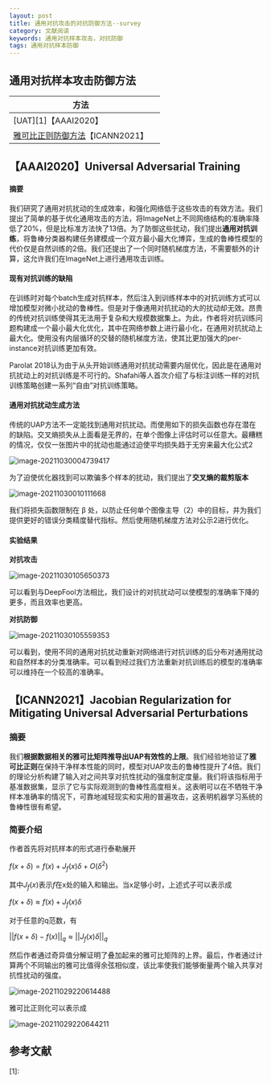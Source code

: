 ```yaml
---
layout: post
title: 通用对抗攻击的对抗防御方法--survey
category: 文献阅读
keywords: 通用对抗样本攻击，对抗防御
tags: 通用对抗样本防御
---
```


## 通用对抗样本攻击防御方法

| 方法                                 |      |
| ------------------------------------ | ---- |
| [UAT][1]【AAAI2020】                 |      |
| [雅可比正则防御方法][2]【ICANN2021】 |      |



## 【AAAI2020】Universal Adversarial Training

#### 摘要

我们研究了通用对抗扰动的生成效率，和强化网络低于这些攻击的有效方法。我们提出了简单的基于优化通用攻击的方法，将ImageNet上不同网络结构的准确率降低了20%，但是比标准方法快了13倍。为了防御这些扰动，我们提出**通用对抗训练**，将鲁棒分类器构建任务建模成一个双方最小最大化博弈，生成的鲁棒性模型的代价仅是自然训练的2倍。我们还提出了一个同时随机梯度方法，不需要额外的计算，这允许我们在ImageNet上进行通用攻击训练。

#### 现有对抗训练的缺陷

在训练时对每个batch生成对抗样本，然后注入到训练样本中的对抗训练方式可以增加模型对微小扰动的鲁棒性。但是对于像通用对抗扰动的大的扰动却无效。昂贵的传统对抗训练使得其无法用于复杂和大规模数据集上。为此，作者将对抗训练问题构建成一个最小最大化优化，其中在网络参数上进行最小化，在通用对抗扰动上最大化。使用没有内层循环的交替的随机梯度方法，使其比更加强大的per-instance对抗训练更加有效。

Parolat 2018认为由于从头开始训练通用对抗扰动需要内层优化，因此是在通用对抗扰动上的对抗训练是不可行的。Shafahi等人首次介绍了与标注训练一样的对抗训练策略创建一系列“自由”对抗训练策略。

#### 通用对抗扰动生成方法

传统的UAP方法不一定能找到通用对抗扰动。而使用如下的损失函数也存在潜在的缺陷。交叉熵损失从上面看是无界的，在单个图像上评估时可以任意大。最糟糕的情况，仅仅一张图片中的扰动也能通过迫使平均损失趋于无穷来最大化公式2

![image-20211030004739417](https://gitee.com/freeneuro/PigBed/raw/master/img/image-20211030004739417.png)

为了迫使优化器找到可以欺骗多个样本的扰动，我们提出了**交叉熵的裁剪版本**

![image-20211030010111668](https://gitee.com/freeneuro/PigBed/raw/master/img/image-20211030010111668.png)

我们将损失函数限制在 β 处，以防止任何单个图像主导（2）中的目标，并为我们提供更好的错误分类精度替代指标。然后使用随机梯度方法对公示2进行优化。

#### 实验结果

**对抗攻击**

![image-20211030105650373](https://gitee.com/freeneuro/PigBed/raw/master/img/image-20211030105650373.png)

可以看到与DeepFool方法相比，我们设计的对抗扰动可以使模型的准确率下降的更多，而且效率也更高。

**对抗防御**

![image-20211030105559353](https://gitee.com/freeneuro/PigBed/raw/master/img/image-20211030105559353.png)

可以看到，使用不同的通用对抗扰动重新对网络进行对抗训练的后分布对通用扰动和自然样本的分类准确率。可以看到经过我们方法重新对抗训练后的模型的准确率可以维持在一个较高的准确率。

## 【ICANN2021】Jacobian Regularization for Mitigating Universal Adversarial Perturbations

### 摘要

我们**根据数据相关的雅可比矩阵推导出UAP有效性的上限**。我们经验地验证了**雅可比正则**在保持干净样本性能的同时，模型对UAP攻击的鲁棒性提升了4倍。我们的理论分析构建了输入对之间共享对抗性扰动的强度制定度量。我们将该指标用于基准数据集，显示了它与实际观测到的鲁棒性高度相关。这表明可以在不牺牲干净样本准确率的情况下，可靠地减轻现实和实用的普遍攻击，这表明机器学习系统的鲁棒性很有希望。

### 简要介绍

作者首先将对抗样本的形式进行泰勒展开

$f(x+\delta)=f(x)+J_f(x)\delta+O(\delta^2)$

其中$J_f(x)$表示$f$在x处的输入和输出。当x足够小时，上述式子可以表示成

$f(x+\delta)\approx f(x)+J_f(x)\delta$

对于任意的q范数，有

$||f(x+\delta) - f(x) ||_q\approx ||J_f(x)\delta||_q$

然后作者通过奇异值分解证明了叠加起来的雅可比矩阵的上界。最后，作者通过计算两个不同输出的雅可比值得余弦相似度，该比率使我们能够衡量两个输入共享对抗性扰动的强度。

![image-20211029220614488](https://gitee.com/freeneuro/PigBed/raw/master/img/image-20211029220614488.png)

雅可比正则化可以表示成

![image-20211029220644211](https://gitee.com/freeneuro/PigBed/raw/master/img/image-20211029220644211.png)

## 参考文献

[1]: 

[2]: CoK.T.,RegoD.M.,LupuE.C.(2021)JacobianRegularizationforMitigatingUniversalAdversarialPerturbations.In:FarkašI.,MasulliP.,OtteS.,WermterS.(eds)ArtificialNeuralNetworksandMachineLearning–ICANN2021.ICANN2021.LectureNotesinComputerScience,vol12894.Springer,Cham.https://doi.org/10.1007/978-3-030-86380-7_17